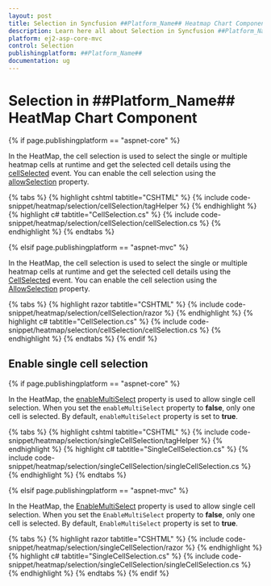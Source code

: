 ```yaml
---
layout: post
title: Selection in Syncfusion ##Platform_Name## Heatmap Chart Component
description: Learn here all about Selection in Syncfusion ##Platform_Name## Heatmap Chart component of Syncfusion Essential JS 2 and more.
platform: ej2-asp-core-mvc
control: Selection
publishingplatform: ##Platform_Name##
documentation: ug
---
```



# Selection in ##Platform_Name## HeatMap Chart Component

{% if page.publishingplatform == "aspnet-core" %}

In the HeatMap, the cell selection is used to select the single or multiple heatmap cells at runtime and get the selected cell details using the [cellSelected](https://help.syncfusion.com/cr/aspnetcore-js2/Syncfusion.EJ2.HeatMap.HeatMap.html#Syncfusion_EJ2_HeatMap_HeatMap_CellSelected) event. You can enable the cell selection using the [allowSelection](https://help.syncfusion.com/cr/aspnetcore-js2/Syncfusion.EJ2.HeatMap.HeatMap.html#Syncfusion_EJ2_HeatMap_HeatMap_AllowSelection) property.

{% tabs %}
{% highlight cshtml tabtitle="CSHTML" %}
{% include code-snippet/heatmap/selection/cellSelection/tagHelper %}
{% endhighlight %}
{% highlight c# tabtitle="CellSelection.cs" %}
{% include code-snippet/heatmap/selection/cellSelection/cellSelection.cs %}
{% endhighlight %}
{% endtabs %}

{% elsif page.publishingplatform == "aspnet-mvc" %}

In the HeatMap, the cell selection is used to select the single or multiple heatmap cells at runtime and get the selected cell details using the [CellSelected](https://help.syncfusion.com/cr/aspnetmvc-js2/Syncfusion.EJ2.HeatMap.HeatMap.html#Syncfusion_EJ2_HeatMap_HeatMap_CellSelected) event. You can enable the cell selection using the [AllowSelection](https://help.syncfusion.com/cr/aspnetmvc-js2/Syncfusion.EJ2.HeatMap.HeatMap.html#Syncfusion_EJ2_HeatMap_HeatMap_AllowSelection) property.

{% tabs %}
{% highlight razor tabtitle="CSHTML" %}
{% include code-snippet/heatmap/selection/cellSelection/razor %}
{% endhighlight %}
{% highlight c# tabtitle="CellSelection.cs" %}
{% include code-snippet/heatmap/selection/cellSelection/cellSelection.cs %}
{% endhighlight %}
{% endtabs %}
{% endif %}

## Enable single cell selection

{% if page.publishingplatform == "aspnet-core" %}

In the HeatMap, the [enableMultiSelect](https://help.syncfusion.com/cr/aspnetcore-js2/Syncfusion.EJ2.HeatMap.HeatMap.html#Syncfusion_EJ2_HeatMap_HeatMap_EnableMultiSelect) property is used to allow single cell selection. When you set the `enableMultiSelect` property to **false**, only one cell is selected. By default, `enableMultiSelect` property is set to **true**.

{% tabs %}
{% highlight cshtml tabtitle="CSHTML" %}
{% include code-snippet/heatmap/selection/singleCellSelection/tagHelper %}
{% endhighlight %}
{% highlight c# tabtitle="SingleCellSelection.cs" %}
{% include code-snippet/heatmap/selection/singleCellSelection/singleCellSelection.cs %}
{% endhighlight %}
{% endtabs %}

{% elsif page.publishingplatform == "aspnet-mvc" %}

In the HeatMap, the [EnableMultiSelect](https://help.syncfusion.com/cr/aspnetmvc-js2/Syncfusion.EJ2.HeatMap.HeatMap.html#Syncfusion_EJ2_HeatMap_HeatMap_EnableMultiSelect) property is used to allow single cell selection. When you set the `EnableMultiSelect` property to **false**, only one cell is selected. By default, `EnableMultiSelect` property is set to **true**.

{% tabs %}
{% highlight razor tabtitle="CSHTML" %}
{% include code-snippet/heatmap/selection/singleCellSelection/razor %}
{% endhighlight %}
{% highlight c# tabtitle="SingleCellSelection.cs" %}
{% include code-snippet/heatmap/selection/singleCellSelection/singleCellSelection.cs %}
{% endhighlight %}
{% endtabs %}
{% endif %}